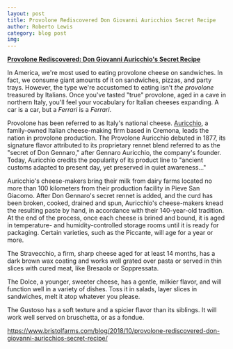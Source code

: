 ```yaml
---
layout: post
title: Provolone Rediscovered Don Giovanni Auricchios Secret Recipe
author: Roberto Lewis
category: blog post
img: 
---
```


**[Provolone Rediscovered: Don Giovanni Auricchio's Secret Recipe][id]**

In America, we're most used to eating provolone cheese on sandwiches. In fact, we consume giant amounts of it on sandwiches, pizzas, and party trays. However, the type we're accustomed to eating isn't *the provolone* treasured by Italians. Once you've tasted "true" provolone, aged in a cave in northern Italy, you'll feel your vocabulary for Italian cheeses expanding. A car is a car, but a *Ferrari* is a *Ferrari*.

Provolone has been referred to as Italy's national cheese. [Auricchio](http://auricchio.it/), a family-owned Italian cheese-making firm based in Cremona, leads the nation in provolone production. The Provolone Auricchio debuted in 1877, its signature flavor attributed to its proprietary rennet blend referred to as the "secret of Don Gennaro," after Gennaro Auricchio, the company's founder. Today, Auricchio credits the popularity of its product line to "ancient customs adapted to present day, yet preserved in quiet awareness..."

Auricchio's cheese-makers bring their milk from dairy farms located no more than 100 kilometers from their production facility in Pieve San Giacomo. After Don Gennaro's secret rennet is added, and the curd has been broken, cooked, drained and spun, Auricchio's cheese-makers knead the resulting paste by hand, in accordance with their 140-year-old tradition. At the end of the process, once each cheese is brined and bound, it is aged in temperature- and humidity-controlled storage rooms until it is ready for packaging.  Certain varieties, such as the Piccante, will age for a year or more.

The Stravecchio, a firm, sharp cheese aged for at least 14 months, has a dark brown wax coating and works well grated over pasta or served in thin slices with cured meat, like Bresaola or Soppressata.

The Dolce, a younger, sweeter cheese, has a gentle, milkier flavor, and will function well in a variety of dishes. Toss it in salads, layer slices in sandwiches, melt it atop whatever you please. 

The Gustoso has a soft texture and a spicier flavor than its siblings. It will work well served on bruschetta, or as a fondue.

https://www.bristolfarms.com/blog/2018/10/provolone-rediscovered-don-giovanni-auricchios-secret-recipe/

[id]: https://www.bristolfarms.com/blog/2018/10/provolone-rediscovered-don-giovanni-auricchios-secret-recipe/
